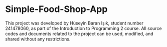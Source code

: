 # Simple-Food-Shop-App
This project was developed by Hüseyin Baran Işık, student number 241478060, as part of the Introduction to Programming 2 course. All source codes and documents related to the project can be used, modified, and shared without any restrictions.
